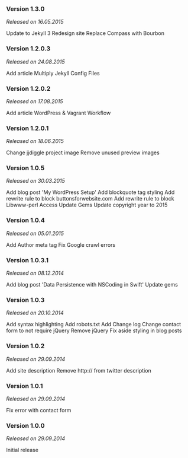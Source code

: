 ### Version 1.3.0

*Released on 16.05.2015*

Update to Jekyll 3
Redesign site
Replace Compass with Bourbon

### Version 1.2.0.3

*Released on 24.08.2015*

Add article Multiply Jekyll Config Files

### Version 1.2.0.2

*Released on 17.08.2015*

Add article WordPress & Vagrant Workflow

### Version 1.2.0.1

*Released on 18.06.2015*

Change jjdiggle project image
Remove unused preview images

### Version 1.0.5

*Released on 30.03.2015*

Add blog post 'My WordPress Setup'
Add blockquote tag styling
Add rewrite rule to block buttonsforwebsite.com
Add rewrite rule to block Libwww-perl Access
Update Gems
Update copyright year to 2015

### Version 1.0.4

*Released on 05.01.2015*

Add Author meta tag
Fix Google crawl errors

### Version 1.0.3.1

*Released on 08.12.2014*

Add blog post 'Data Persistence with NSCoding in Swift'
Update gems

### Version 1.0.3

*Released on 20.10.2014*

Add syntax highlighting
Add robots.txt
Add Change log
Change contact form to not require jQuery
Remove jQuery
Fix aside styling in blog posts

### Version 1.0.2

*Released on 29.09.2014*

Add site description
Remove http:// from twitter description

### Version 1.0.1

*Released on 29.09.2014*

Fix error with contact form

### Version 1.0.0

*Released on 29.09.2014*

Initial release
